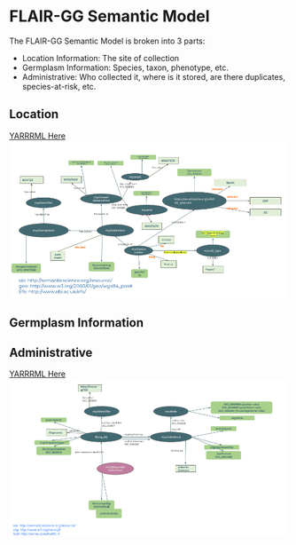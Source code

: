 # FLAIR-GG Semantic Model

The FLAIR-GG Semantic Model is broken into 3 parts:
* Location Information:  The site of collection
* Germplasm Information: Species, taxon, phenotype, etc.
* Administrative: Who collected it, where is it stored, are there duplicates, species-at-risk, etc.


## Location

[YARRRML Here](./YARRRML/location_yarrrml.pre-yaml)
<img src="./Images/Location%20Data%20Model.png"/>


## Germplasm Information



## Administrative


[YARRRML Here](./YARRRML/administrative_yarrrml.pre-yaml)
<img src="./Images/Administrative%20Data%20Model.png"/>